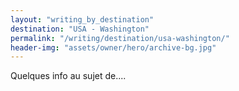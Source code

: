 ```yaml
---
layout: "writing_by_destination"
destination: "USA - Washington"
permalink: "/writing/destination/usa-washington/"
header-img: "assets/owner/hero/archive-bg.jpg"
---
```


Quelques info au sujet de....